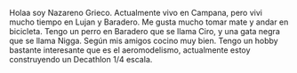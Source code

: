 Holaa soy Nazareno Grieco. Actualmente vivo en Campana, pero vivi mucho tiempo en Lujan y Baradero. Me gusta mucho tomar mate y andar en bicicleta. Tengo un perro en Baradero que se llama Ciro, y una gata negra que se llama Nigga. Según mis amigos cocino muy bien. Tengo un hobby bastante interesante que es el aeromodelismo, actualmente estoy construyendo un Decathlon 1/4 escala.

